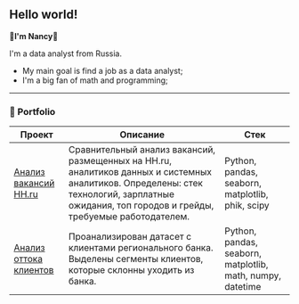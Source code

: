 ## Hello world! 
:cherry_blossom:**I'm Nancy**:cherry_blossom:

I'm a data analyst from Russia.

- My main goal is find a job as a data analyst;
- I'm a big fan of math and programming;

______________
###  :pushpin: Portfolio
| Проект | Описание| Стек |
|----------|----------|----------|
|[Анализ вакансий HH.ru](https://github.com/Lukutok/Job_analysis_hh)| Сравнительный анализ вакансий, размещенных на HH.ru, аналитиков данных и системных аналитиков. Определены: стек технологий, зарплатные ожидания, топ городов и грейды, требуемые работодателем.|Python, pandas, seaborn, matplotlib, phik, scipy|
|[Анализ оттока клиентов](https://github.com/Lukutok/Customer_churn_analysis)| Проанализирован датасет с клиентами регионального банка. Выделены сегменты клиентов, которые склонны уходить из банка.|Python, pandas, seaborn, matplotlib, math, numpy, datetime|
